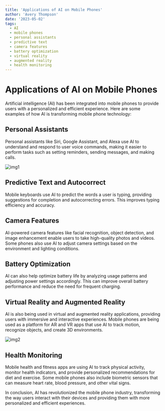 ```yaml
---
title: 'Applications of AI on Mobile Phones'
author: 'Avery Thompson'
date: '2023-05-02'
tags:
  - AI
  - mobile phones
  - personal assistants
  - predictive text
  - camera features
  - battery optimization
  - virtual reality
  - augmented reality
  - health monitoring
---
```


# Applications of AI on Mobile Phones

Artificial intelligence (AI) has been integrated into mobile phones to provide users with a personalized and efficient experience. Here are some examples of how AI is transforming mobile phone technology:

## Personal Assistants

Personal assistants like Siri, Google Assistant, and Alexa use AI to understand and respond to user voice commands, making it easier to perform tasks such as setting reminders, sending messages, and making calls.

![img1](https://techjournal.org/wp-content/uploads/2021/10/What-Is-Artificial-Intelligence-Technology-In-Mobile-Phones.jpg)

## Predictive Text and Autocorrect

Mobile keyboards use AI to predict the words a user is typing, providing suggestions for completion and autocorrecting errors. This improves typing efficiency and accuracy.

## Camera Features

AI-powered camera features like facial recognition, object detection, and image enhancement enable users to take high-quality photos and videos. Some phones also use AI to adjust camera settings based on the environment and lighting conditions.

## Battery Optimization

AI can also help optimize battery life by analyzing usage patterns and adjusting power settings accordingly. This can improve overall battery performance and reduce the need for frequent charging.

## Virtual Reality and Augmented Reality

AI is also being used in virtual and augmented reality applications, providing users with immersive and interactive experiences. Mobile phones are being used as a platform for AR and VR apps that use AI to track motion, recognize objects, and create 3D environments.

![img2](https://themindstudios.com/blog/content/images/2018/06/brain-ai-for-mobile-apps.jpg)

## Health Monitoring

Mobile health and fitness apps are using AI to track physical activity, monitor health indicators, and provide personalized recommendations for diet and exercise. Some mobile phones also include biometric sensors that can measure heart rate, blood pressure, and other vital signs.

In conclusion, AI has revolutionized the mobile phone industry, transforming the way users interact with their devices and providing them with more personalized and efficient experiences.
